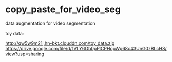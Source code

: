 # copy_paste_for_video_seg
data augmentation for video segmentation

toy data:

http://qw5w9m21j.hn-bkt.clouddn.com/toy_data.zip
https://drive.google.com/file/d/1VLY6Ob0pPlCPHopWp68c43UnG0zBLcHS/view?usp=sharing

